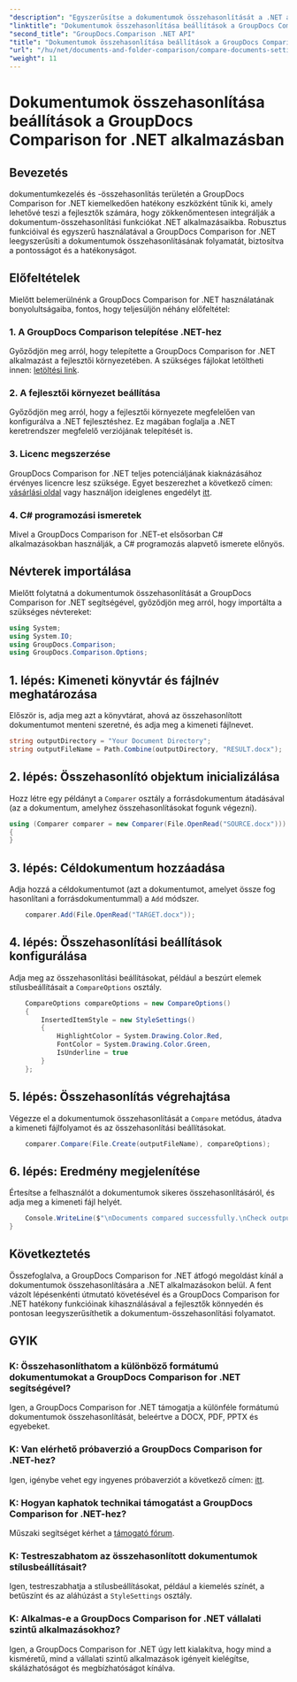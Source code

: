 ```yaml
---
"description": "Egyszerűsítse a dokumentumok összehasonlítását a .NET alkalmazásokban a GroupDocs Comparison segítségével. Hasonlítsa össze a dokumentumokat könnyedén a fejlett funkciókkal."
"linktitle": "Dokumentumok összehasonlítása beállítások a GroupDocs Comparison for .NET alkalmazásban"
"second_title": "GroupDocs.Comparison .NET API"
"title": "Dokumentumok összehasonlítása beállítások a GroupDocs Comparison for .NET alkalmazásban"
"url": "/hu/net/documents-and-folder-comparison/compare-documents-settings-dotnet/"
"weight": 11
---
```


# Dokumentumok összehasonlítása beállítások a GroupDocs Comparison for .NET alkalmazásban

## Bevezetés
dokumentumkezelés és -összehasonlítás területén a GroupDocs Comparison for .NET kiemelkedően hatékony eszközként tűnik ki, amely lehetővé teszi a fejlesztők számára, hogy zökkenőmentesen integrálják a dokumentum-összehasonlítási funkciókat .NET alkalmazásaikba. Robusztus funkcióival és egyszerű használatával a GroupDocs Comparison for .NET leegyszerűsíti a dokumentumok összehasonlításának folyamatát, biztosítva a pontosságot és a hatékonyságot.
## Előfeltételek
Mielőtt belemerülnénk a GroupDocs Comparison for .NET használatának bonyolultságaiba, fontos, hogy teljesüljön néhány előfeltétel:
### 1. A GroupDocs Comparison telepítése .NET-hez
Győződjön meg arról, hogy telepítette a GroupDocs Comparison for .NET alkalmazást a fejlesztői környezetében. A szükséges fájlokat letöltheti innen: [letöltési link](https://releases.groupdocs.com/comparison/net/).
### 2. A fejlesztői környezet beállítása
Győződjön meg arról, hogy a fejlesztői környezete megfelelően van konfigurálva a .NET fejlesztéshez. Ez magában foglalja a .NET keretrendszer megfelelő verziójának telepítését is.
### 3. Licenc megszerzése
GroupDocs Comparison for .NET teljes potenciáljának kiaknázásához érvényes licencre lesz szüksége. Egyet beszerezhet a következő címen: [vásárlási oldal](https://purchase.groupdocs.com/buy) vagy használjon ideiglenes engedélyt [itt](https://purchase.groupdocs.com/temporary-license/).
### 4. C# programozási ismeretek
Mivel a GroupDocs Comparison for .NET-et elsősorban C# alkalmazásokban használják, a C# programozás alapvető ismerete előnyös.

## Névterek importálása
Mielőtt folytatná a dokumentumok összehasonlítását a GroupDocs Comparison for .NET segítségével, győződjön meg arról, hogy importálta a szükséges névtereket:
```csharp
using System;
using System.IO;
using GroupDocs.Comparison;
using GroupDocs.Comparison.Options;
```
## 1. lépés: Kimeneti könyvtár és fájlnév meghatározása
Először is, adja meg azt a könyvtárat, ahová az összehasonlított dokumentumot menteni szeretné, és adja meg a kimeneti fájlnevet.
```csharp
string outputDirectory = "Your Document Directory";
string outputFileName = Path.Combine(outputDirectory, "RESULT.docx");
```
## 2. lépés: Összehasonlító objektum inicializálása
Hozz létre egy példányt a `Comparer` osztály a forrásdokumentum átadásával (az a dokumentum, amelyhez összehasonlításokat fogunk végezni).
```csharp
using (Comparer comparer = new Comparer(File.OpenRead("SOURCE.docx")))
{
}
```
## 3. lépés: Céldokumentum hozzáadása
Adja hozzá a céldokumentumot (azt a dokumentumot, amelyet össze fog hasonlítani a forrásdokumentummal) a `Add` módszer.
```csharp
    comparer.Add(File.OpenRead("TARGET.docx"));
```
## 4. lépés: Összehasonlítási beállítások konfigurálása
Adja meg az összehasonlítási beállításokat, például a beszúrt elemek stílusbeállításait a `CompareOptions` osztály.
```csharp
    CompareOptions compareOptions = new CompareOptions()
    {
        InsertedItemStyle = new StyleSettings()
        {
            HighlightColor = System.Drawing.Color.Red,
            FontColor = System.Drawing.Color.Green,
            IsUnderline = true
        }
    };
```
## 5. lépés: Összehasonlítás végrehajtása
Végezze el a dokumentumok összehasonlítását a `Compare` metódus, átadva a kimeneti fájlfolyamot és az összehasonlítási beállításokat.
```csharp
    comparer.Compare(File.Create(outputFileName), compareOptions);
```
## 6. lépés: Eredmény megjelenítése
Értesítse a felhasználót a dokumentumok sikeres összehasonlításáról, és adja meg a kimeneti fájl helyét.
```csharp
    Console.WriteLine($"\nDocuments compared successfully.\nCheck output in {Directory.GetCurrentDirectory()}.");
}
```

## Következtetés
Összefoglalva, a GroupDocs Comparison for .NET átfogó megoldást kínál a dokumentumok összehasonlítására a .NET alkalmazásokon belül. A fent vázolt lépésenkénti útmutató követésével és a GroupDocs Comparison for .NET hatékony funkcióinak kihasználásával a fejlesztők könnyedén és pontosan leegyszerűsíthetik a dokumentum-összehasonlítási folyamatot.
## GYIK
### K: Összehasonlíthatom a különböző formátumú dokumentumokat a GroupDocs Comparison for .NET segítségével?
Igen, a GroupDocs Comparison for .NET támogatja a különféle formátumú dokumentumok összehasonlítását, beleértve a DOCX, PDF, PPTX és egyebeket.
### K: Van elérhető próbaverzió a GroupDocs Comparison for .NET-hez?
Igen, igénybe vehet egy ingyenes próbaverziót a következő címen: [itt](https://releases.groupdocs.com/).
### K: Hogyan kaphatok technikai támogatást a GroupDocs Comparison for .NET-hez?
Műszaki segítséget kérhet a [támogató fórum](https://forum.groupdocs.com/c/comparison/12).
### K: Testreszabhatom az összehasonlított dokumentumok stílusbeállításait?
Igen, testreszabhatja a stílusbeállításokat, például a kiemelés színét, a betűszínt és az aláhúzást a `StyleSettings` osztály.
### K: Alkalmas-e a GroupDocs Comparison for .NET vállalati szintű alkalmazásokhoz?
Igen, a GroupDocs Comparison for .NET úgy lett kialakítva, hogy mind a kisméretű, mind a vállalati szintű alkalmazások igényeit kielégítse, skálázhatóságot és megbízhatóságot kínálva.